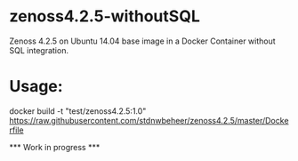 # zenoss4.2.5-withoutSQL
Zenoss 4.2.5 on Ubuntu 14.04 base image in a Docker Container without SQL integration.

# Usage:
docker build -t "test/zenoss4.2.5:1.0" https://raw.githubusercontent.com/stdnwbeheer/zenoss4.2.5/master/Dockerfile

*** Work in progress ***
